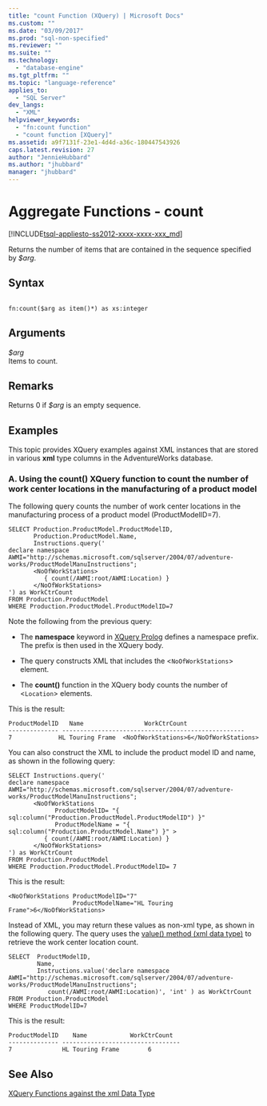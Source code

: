 ```yaml
---
title: "count Function (XQuery) | Microsoft Docs"
ms.custom: ""
ms.date: "03/09/2017"
ms.prod: "sql-non-specified"
ms.reviewer: ""
ms.suite: ""
ms.technology: 
  - "database-engine"
ms.tgt_pltfrm: ""
ms.topic: "language-reference"
applies_to: 
  - "SQL Server"
dev_langs: 
  - "XML"
helpviewer_keywords: 
  - "fn:count function"
  - "count function [XQuery]"
ms.assetid: a9f7131f-23e1-4d4d-a36c-180447543926
caps.latest.revision: 27
author: "JennieHubbard"
ms.author: "jhubbard"
manager: "jhubbard"
---
```

# Aggregate Functions - count
[!INCLUDE[tsql-appliesto-ss2012-xxxx-xxxx-xxx_md](../includes/tsql-appliesto-ss2012-xxxx-xxxx-xxx-md.md)]

  Returns the number of items that are contained in the sequence specified by *$arg*.  
  
## Syntax  
  
```  
  
fn:count($arg as item()*) as xs:integer  
```  
  
## Arguments  
 *$arg*  
 Items to count.  
  
## Remarks  
 Returns 0 if *$arg* is an empty sequence.  
  
## Examples  
 This topic provides XQuery examples against XML instances that are stored in various **xml** type columns in the AdventureWorks database.  
  
### A. Using the count() XQuery function to count the number of work center locations in the manufacturing of a product model  
 The following query counts the number of work center locations in the manufacturing process of a product model (ProductModelID=7).  
  
```  
SELECT Production.ProductModel.ProductModelID,   
       Production.ProductModel.Name,   
       Instructions.query('  
declare namespace AWMI="http://schemas.microsoft.com/sqlserver/2004/07/adventure-works/ProductModelManuInstructions";  
       <NoOfWorkStations>  
          { count(/AWMI:root/AWMI:Location) }  
       </NoOfWorkStations>  
') as WorkCtrCount  
FROM Production.ProductModel  
WHERE Production.ProductModel.ProductModelID=7  
```  
  
 Note the following from the previous query:  
  
-   The **namespace** keyword in [XQuery Prolog](../xquery/modules-and-prologs-xquery-prolog.md) defines a namespace prefix. The prefix is then used in the XQuery body.  
  
-   The query constructs XML that includes the <`NoOfWorkStations`> element.  
  
-   The **count()** function in the XQuery body counts the number of <`Location`> elements.  
  
 This is the result:  
  
```  
ProductModelID   Name                 WorkCtrCount       
-------------- ---------------------------------------------------  
7             HL Touring Frame  <NoOfWorkStations>6</NoOfWorkStations>     
```  
  
 You can also construct the XML to include the product model ID and name, as shown in the following query:  
  
```  
SELECT Instructions.query('  
declare namespace AWMI="http://schemas.microsoft.com/sqlserver/2004/07/adventure-works/ProductModelManuInstructions";  
       <NoOfWorkStations  
             ProductModelID= "{ sql:column("Production.ProductModel.ProductModelID") }"   
             ProductModelName = "{ sql:column("Production.ProductModel.Name") }" >  
          { count(/AWMI:root/AWMI:Location) }  
       </NoOfWorkStations>  
') as WorkCtrCount  
FROM Production.ProductModel  
WHERE Production.ProductModel.ProductModelID= 7  
```  
  
 This is the result:  
  
```  
<NoOfWorkStations ProductModelID="7"   
                  ProductModelName="HL Touring Frame">6</NoOfWorkStations>  
```  
  
 Instead of XML, you may return these values as non-xml type, as shown in the following query. The query uses the [value() method (xml data type)](../t-sql/xml/value-method-xml-data-type.md) to retrieve the work center location count.  
  
```  
SELECT  ProductModelID,   
        Name,   
        Instructions.value('declare namespace AWMI="http://schemas.microsoft.com/sqlserver/2004/07/adventure-works/ProductModelManuInstructions";  
           count(/AWMI:root/AWMI:Location)', 'int' ) as WorkCtrCount  
FROM Production.ProductModel  
WHERE ProductModelID=7  
```  
  
 This is the result:  
  
```  
ProductModelID    Name            WorkCtrCount  
-------------- ---------------------------------  
7              HL Touring Frame        6     
```  
  
## See Also  
 [XQuery Functions against the xml Data Type](../xquery/xquery-functions-against-the-xml-data-type.md)  
  
  